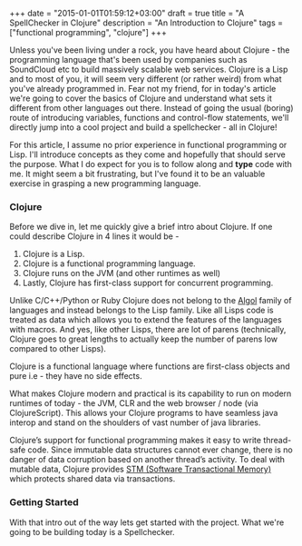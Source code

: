 +++
date = "2015-01-01T01:59:12+03:00"
draft = true
title = "A SpellChecker in Clojure"
description = "An Introduction to Clojure"
tags = ["functional programming", "clojure"]
+++


Unless you've been living under a rock, you have heard about Clojure - the programming language that's been used by companies such as SoundCloud etc to build massively scalable web services. Clojure is a Lisp and to most of you, it will seem very different (or rather weird) from what you've already programmed in. Fear not my friend, for in today's article we're going to cover the basics of Clojure and understand what sets it different from other languages out there. Instead of going the usual (boring) route of introducing variables, functions and control-flow statements, we'll directly jump into a cool project and build a spellchecker - all in Clojure!

For this article, I assume no prior experience in functional programming or Lisp. I'll introduce concepts as they come and hopefully that should serve the purpose. What I do expect for you is to follow along and **type** code with me. It might seem a bit frustrating, but I've found it to be an valuable exercise in grasping a new programming language.

### Clojure

Before we dive in, let me quickly give a brief intro about Clojure. If one could describe Clojure in 4 lines it would be - 

1. Clojure is a Lisp.
2. Clojure is a functional programming language.
3. Clojure runs on the JVM (and other runtimes as well)
4. Lastly, Clojure has first-class support for concurrent programming.

Unlike C/C++/Python or Ruby Clojure does not belong to the [Algol](http://c2.com/cgi/wiki?AlgolFamily) family of languages and instead belongs to the Lisp family. Like all Lisps code is treated as data which allows you to extend the features of the languages with macros. And yes, like other Lisps, there are lot of parens (technically, Clojure goes to great lengths to actually keep the number of parens low compared to other Lisps).

Clojure is a functional language where functions are first-class objects and pure i.e - they have no side effects. 

What makes Clojure modern and practical is its capability to run on modern runtimes of today - the JVM, CLR and the web browser / node (via ClojureScript). This allows your Clojure programs to have seamless java interop and stand on the shoulders of vast number of java libraries.

Clojure’s support for functional programming makes it easy to write thread-safe code. Since immutable data structures cannot ever change, there is no danger of data corruption based on another thread’s activity. To deal with mutable data, Clojure provides [STM (Software Transactional Memory)](http://en.wikipedia.org/wiki/Software_transactional_memory) which protects shared data via transactions. 

### Getting Started

With that intro out of the way lets get started with the project. What we're going to be building today is a Spellchecker.

